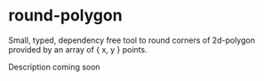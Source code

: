 # round-polygon
Small, typed, dependency free tool to round corners of 2d-polygon provided by an array of { x, y } points.

Description coming soon